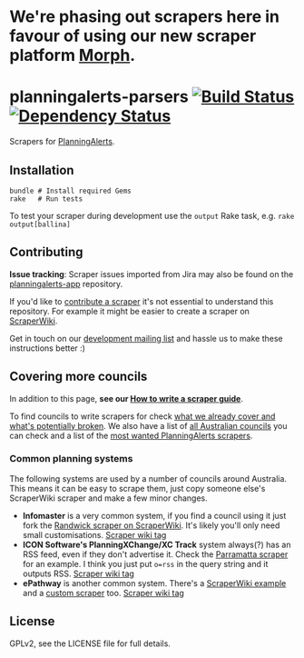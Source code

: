 # We're phasing out scrapers here in favour of using our new scraper platform [Morph](https://morph.io).

planningalerts-parsers [![Build Status](https://secure.travis-ci.org/openaustralia/planningalerts-parsers.png?branch=master)](http://travis-ci.org/openaustralia/planningalerts-parsers) [![Dependency Status](https://gemnasium.com/openaustralia/planningalerts-parsers.png)](https://gemnasium.com/openaustralia/planningalerts-parsers)
======================

Scrapers for [PlanningAlerts](http://www.planningalerts.org.au/).

Installation
------------

    bundle # Install required Gems
    rake   # Run tests

To test your scraper during development use the `output` Rake task, e.g. `rake output[ballina]`

Contributing
------------

**Issue tracking**: Scraper issues imported from Jira may also be found on the [planningalerts-app](https://github.com/openaustralia/planningalerts-app/issues?labels=Scraper) repository.

If you'd like to [contribute a scraper](http://www.planningalerts.org.au/getinvolved) it's not essential to understand this repository. For example it might be easier to create a scraper on [ScraperWiki](http://scraperwiki.com/).

Get in touch on our [development mailing list](http://groups.google.com/group/openaustralia-dev) and hassle us to make these instructions better :)

## Covering more councils

In addition to this page, **see our [How to write a scraper guide](http://www.planningalerts.org.au/how_to_write_a_scraper)**.

To find councils to write scrapers for check [what we already cover and what's potentially broken](http://www.planningalerts.org.au/authorities/). We also have a list of [all Australian councils](https://spreadsheets.google.com/ccc?key=0AmvYMal8CGUsdG1tM0lEWUctR194eGN6bUh0VGFfc1E&hl=en) you can check and a list of the [most wanted PlanningAlerts scrapers](http://www.planningalerts.org.au/alerts/statistics).

### Common planning systems
The following systems are used by a number of councils around Australia. This means it can be easy to scrape them, just copy someone else's ScraperWiki scraper and make a few minor changes.

* **Infomaster** is a very common system, if you find a council using it just fork the [Randwick scraper on ScraperWiki](https://scraperwiki.com/scrapers/randwick_city_council_development_applications/). It's likely you'll only need small customisations. [Scraper wiki tag](https://scraperwiki.com/tags/infomaster)
* **ICON Software's PlanningXChange/XC Track** system always(?) has an RSS feed, even if they don't advertise it. Check the [Parramatta scraper](https://scraperwiki.com/scrapers/parramatta-city-council-development-applications/) for an example. I think you just put `o=rss` in the query string and it outputs RSS. [Scraper wiki tag](https://scraperwiki.com/tags/PlanningXChange)
* **ePathway** is another common system. There's a [ScraperWiki example](https://scraperwiki.com/scrapers/knox_regional_council_development_applications/) and a [custom scraper](https://github.com/openaustralia/planningalerts-parsers/blob/master/scrapers/wollongong_scraper.rb) too. [Scraper wiki tag](https://scraperwiki.com/tags/epathway)

License
-------

GPLv2, see the LICENSE file for full details.
